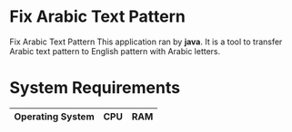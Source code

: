 # Fix Arabic Text Pattern
Fix Arabic Text Pattern
This application ran by **java**. It is a tool to transfer Arabic text pattern to English pattern with Arabic letters.

# System Requirements

| Operating System                                                                                                               | CPU                                                                                                                                                                                               | RAM  |
| ------------------------------------------------------------------------------------------------------------------------------ | ----------------------------------------------------------------------------------------------------------------------------------------------------------------------------------------------- | ---- |
